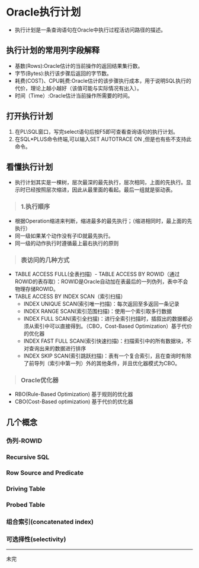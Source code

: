 # Oracle执行计划
  - 执行计划是一条查询语句在Oracle中执行过程活访问路径的描述。
  
## 执行计划的常用列字段解释
  - 基数(Rows):Oracle估计的当前操作的返回结果集行数。
  - 字节(Bytes):执行该步骤后返回的字节数。
  - 耗费(COST)、CPU耗费:Oracle估计的该步骤执行成本，用于说明SQL执行的代价，理论上越小越好（该值可能与实际情况有出入）。
  - 时间（Time）:Oracle估计当前操作所需要的时间。
## 打开执行计划
1. 在PL\SQL窗口，写完select语句后按F5即可查看查询语句的执行计划。
2. 在SQL*PLUS命令终端,可以输入SET AUTOTRACE ON ,但是也有些不支持此命令。

## 看懂执行计划
  - 执行计划其实是一棵树，层次最深的最先执行，层次相同，上面的先执行。显示时已经按照层次缩进，因此从最里面的看起。最后一组就是驱动表。
> ### 1.执行顺序
  - 根据Operation缩进来判断，缩进最多的最先执行；（缩进相同时，最上面的先执行）
  - 同一级如果某个动作没有子ID就最先执行。
  - 同一级的动作执行时遵循最上最右执行的原则
> ### 表访问的几种方式
  - TABLE ACCESS FULL(全表扫描)
  - TABLE ACCESS BY ROWID（通过ROWID的表存取）：ROWID是Oracle自动加在表最后的一列伪列，表中不会物理存储ROWID。
  - TABLE ACCESS BY INDEX SCAN（索引扫描）
    - INDEX UNIQUE SCAN(索引唯一扫描)：每次返回至多返回一条记录
    - INDEX RANGE SCAN(索引范围扫描)：使用一个索引取多行数据
    - INDEX FULL SCAN(索引全扫描)：进行全索引扫描时，插叙出的数据都必须从索引中可以直接得到。（CBO，Cost-Based Optimization）基于代价的优化器
    - INDEX FAST FULL SCAN(索引快速扫描)：扫描索引中的所有数据块，不对查询出来的数据进行排序
    - INDEX SKIP SCAN(索引跳跃扫描)：表有一个复合索引，且在查询时有除了前导列（索引中第一列）外的其他条件，并且优化器模式为CBO。

> ### Oracle优化器
  - RBO(Rule-Based Optimization) 基于规则的优化器
  - CBO(Cost-Based optimization) 基于代价的优化器
  
## 几个概念
### 伪列-ROWID

### Recursive SQL

### Row Source and Predicate

### Driving Table

### Probed Table

### 组合索引(concatenated index)

### 可选择性(selectivity)

------
未完
